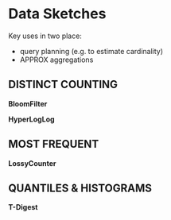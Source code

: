 # Data Sketches

Key uses in two place:
- query planning (e.g. to estimate cardinality)
- APPROX aggregations

## DISTINCT COUNTING

**BloomFilter**

**HyperLogLog**

## MOST FREQUENT

**LossyCounter**

## QUANTILES & HISTOGRAMS

**T-Digest**